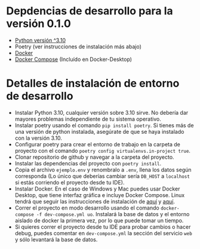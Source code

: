 # Depdencias de desarrollo para la versión 0.1.0

* [Python versión ^3.10](https://www.python.org/downloads/)
* Poetry (ver instrucciones de instalación más abajo)
* [Docker](https://www.docker.com/products/docker-desktop/)
* [Docker Compose](https://docs.docker.com/compose/install/) (Incluído en Docker-Desktop)

# Detalles de instalación de entorno de desarrollo
* Instalar Python 3.10, cualquier versión sobre 3.10 sirve. No debería dar mayores problemas independiente de tu sistema operativo.
* Instalar poetry usando el comando ``pip install poetry``. Si tienes más de una versión de python instalada, asegúrate de que
se haya instalado con la versión 3.10.
* Configurar poetry para crear el entorno de trabajo en la carpeta de proyecto con el comando ``poetry config virtualenvs.in-project true``.
* Clonar repositorio de github y navegar a la carpeta del proyecto.
* Instalar las dependencias del proyecto con ``poetry install``.
* Copia el archivo ``ejemplo.env`` y renombralo a ``.env``, llena los datos según corresponda (Lo único que deberías cambiar sería ``DB_HOST`` a ``localhost`` si estás corriendo el proyecto desde tu IDE).
* Instalar Docker. En el caso de Windows y Mac puedes usar Docker Desktop, que tiene interfaz gráfica e incluye Docker Compose. 
Linux tendrá que seguir las instrucciones de instalación de [aquí](https://docs.docker.com/engine/install/ubuntu/) y [aquí](https://docs.docker.com/compose/install/).
* Correr el proyecto en modo desarrollo usando el comando ``docker-compose -f dev-compose.yml uo``. Instalará la base de datos y el entorno
aislado de docker la primera vez, por lo que puede tomar un tiempo.
* Si quieres correr el proyecto desde tu IDE para probar cambios o hacer debug, puedes comentar en ``dev-compose.yml`` la sección del servicio ``web``
y sólo levantará la base de datos.
